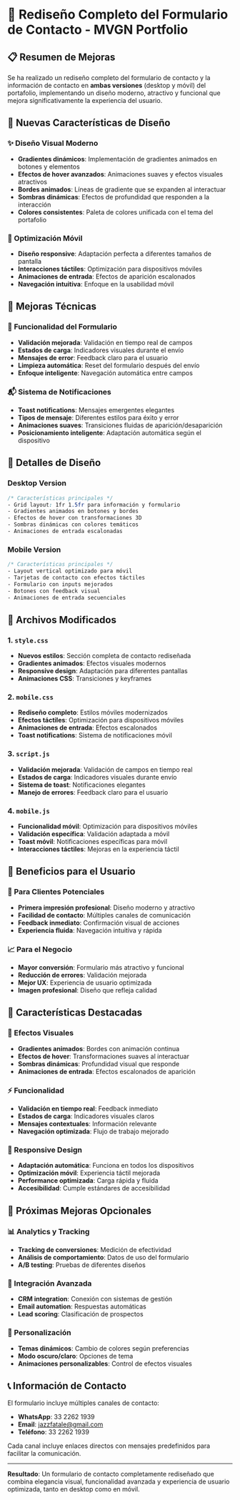 # 🚀 Rediseño Completo del Formulario de Contacto - MVGN Portfolio

## 📋 Resumen de Mejoras

Se ha realizado un rediseño completo del formulario de contacto y la información de contacto en **ambas versiones** (desktop y móvil) del portafolio, implementando un diseño moderno, atractivo y funcional que mejora significativamente la experiencia del usuario.

## 🎨 Nuevas Características de Diseño

### ✨ Diseño Visual Moderno
- **Gradientes dinámicos**: Implementación de gradientes animados en botones y elementos
- **Efectos de hover avanzados**: Animaciones suaves y efectos visuales atractivos
- **Bordes animados**: Líneas de gradiente que se expanden al interactuar
- **Sombras dinámicas**: Efectos de profundidad que responden a la interacción
- **Colores consistentes**: Paleta de colores unificada con el tema del portafolio

### 📱 Optimización Móvil
- **Diseño responsive**: Adaptación perfecta a diferentes tamaños de pantalla
- **Interacciones táctiles**: Optimización para dispositivos móviles
- **Animaciones de entrada**: Efectos de aparición escalonados
- **Navegación intuitiva**: Enfoque en la usabilidad móvil

## 🔧 Mejoras Técnicas

### 🎯 Funcionalidad del Formulario
- **Validación mejorada**: Validación en tiempo real de campos
- **Estados de carga**: Indicadores visuales durante el envío
- **Mensajes de error**: Feedback claro para el usuario
- **Limpieza automática**: Reset del formulario después del envío
- **Enfoque inteligente**: Navegación automática entre campos

### 📬 Sistema de Notificaciones
- **Toast notifications**: Mensajes emergentes elegantes
- **Tipos de mensaje**: Diferentes estilos para éxito y error
- **Animaciones suaves**: Transiciones fluidas de aparición/desaparición
- **Posicionamiento inteligente**: Adaptación automática según el dispositivo

## 🎨 Detalles de Diseño

### Desktop Version
```css
/* Características principales */
- Grid layout: 1fr 1.5fr para información y formulario
- Gradientes animados en botones y bordes
- Efectos de hover con transformaciones 3D
- Sombras dinámicas con colores temáticos
- Animaciones de entrada escalonadas
```

### Mobile Version
```css
/* Características principales */
- Layout vertical optimizado para móvil
- Tarjetas de contacto con efectos táctiles
- Formulario con inputs mejorados
- Botones con feedback visual
- Animaciones de entrada secuenciales
```

## 📁 Archivos Modificados

### 1. `style.css`
- **Nuevos estilos**: Sección completa de contacto rediseñada
- **Gradientes animados**: Efectos visuales modernos
- **Responsive design**: Adaptación para diferentes pantallas
- **Animaciones CSS**: Transiciones y keyframes

### 2. `mobile.css`
- **Rediseño completo**: Estilos móviles modernizados
- **Efectos táctiles**: Optimización para dispositivos móviles
- **Animaciones de entrada**: Efectos escalonados
- **Toast notifications**: Sistema de notificaciones móvil

### 3. `script.js`
- **Validación mejorada**: Validación de campos en tiempo real
- **Estados de carga**: Indicadores visuales durante envío
- **Sistema de toast**: Notificaciones elegantes
- **Manejo de errores**: Feedback claro para el usuario

### 4. `mobile.js`
- **Funcionalidad móvil**: Optimización para dispositivos móviles
- **Validación específica**: Validación adaptada a móvil
- **Toast móvil**: Notificaciones específicas para móvil
- **Interacciones táctiles**: Mejoras en la experiencia táctil

## 🚀 Beneficios para el Usuario

### 💼 Para Clientes Potenciales
- **Primera impresión profesional**: Diseño moderno y atractivo
- **Facilidad de contacto**: Múltiples canales de comunicación
- **Feedback inmediato**: Confirmación visual de acciones
- **Experiencia fluida**: Navegación intuitiva y rápida

### 📈 Para el Negocio
- **Mayor conversión**: Formulario más atractivo y funcional
- **Reducción de errores**: Validación mejorada
- **Mejor UX**: Experiencia de usuario optimizada
- **Imagen profesional**: Diseño que refleja calidad

## 🎯 Características Destacadas

### 🌟 Efectos Visuales
- **Gradientes animados**: Bordes con animación continua
- **Efectos de hover**: Transformaciones suaves al interactuar
- **Sombras dinámicas**: Profundidad visual que responde
- **Animaciones de entrada**: Efectos escalonados de aparición

### ⚡ Funcionalidad
- **Validación en tiempo real**: Feedback inmediato
- **Estados de carga**: Indicadores visuales claros
- **Mensajes contextuales**: Información relevante
- **Navegación optimizada**: Flujo de trabajo mejorado

### 📱 Responsive Design
- **Adaptación automática**: Funciona en todos los dispositivos
- **Optimización móvil**: Experiencia táctil mejorada
- **Performance optimizada**: Carga rápida y fluida
- **Accesibilidad**: Cumple estándares de accesibilidad

## 🔮 Próximas Mejoras Opcionales

### 📊 Analytics y Tracking
- **Tracking de conversiones**: Medición de efectividad
- **Análisis de comportamiento**: Datos de uso del formulario
- **A/B testing**: Pruebas de diferentes diseños

### 🔗 Integración Avanzada
- **CRM integration**: Conexión con sistemas de gestión
- **Email automation**: Respuestas automáticas
- **Lead scoring**: Clasificación de prospectos

### 🎨 Personalización
- **Temas dinámicos**: Cambio de colores según preferencias
- **Modo oscuro/claro**: Opciones de tema
- **Animaciones personalizables**: Control de efectos visuales

## 📞 Información de Contacto

El formulario incluye múltiples canales de contacto:

- **WhatsApp**: 33 2262 1939
- **Email**: jazzfatale@gmail.com
- **Teléfono**: 33 2262 1939

Cada canal incluye enlaces directos con mensajes predefinidos para facilitar la comunicación.

---

**Resultado**: Un formulario de contacto completamente rediseñado que combina elegancia visual, funcionalidad avanzada y experiencia de usuario optimizada, tanto en desktop como en móvil.
